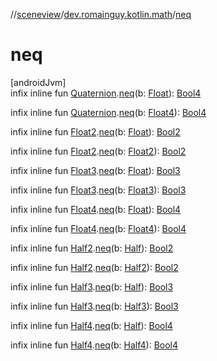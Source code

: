 //[sceneview](../../index.md)/[dev.romainguy.kotlin.math](index.md)/[neq](neq.md)

# neq

[androidJvm]\
infix inline fun [Quaternion](-quaternion/index.md).[neq](neq.md)(b: [Float](https://kotlinlang.org/api/latest/jvm/stdlib/kotlin/-float/index.html)): [Bool4](-bool4/index.md)

infix inline fun [Quaternion](-quaternion/index.md).[neq](neq.md)(b: [Float4](-float4/index.md)): [Bool4](-bool4/index.md)

infix inline fun [Float2](-float2/index.md).[neq](neq.md)(b: [Float](https://kotlinlang.org/api/latest/jvm/stdlib/kotlin/-float/index.html)): [Bool2](-bool2/index.md)

infix inline fun [Float2](-float2/index.md).[neq](neq.md)(b: [Float2](-float2/index.md)): [Bool2](-bool2/index.md)

infix inline fun [Float3](-float3/index.md).[neq](neq.md)(b: [Float](https://kotlinlang.org/api/latest/jvm/stdlib/kotlin/-float/index.html)): [Bool3](-bool3/index.md)

infix inline fun [Float3](-float3/index.md).[neq](neq.md)(b: [Float3](-float3/index.md)): [Bool3](-bool3/index.md)

infix inline fun [Float4](-float4/index.md).[neq](neq.md)(b: [Float](https://kotlinlang.org/api/latest/jvm/stdlib/kotlin/-float/index.html)): [Bool4](-bool4/index.md)

infix inline fun [Float4](-float4/index.md).[neq](neq.md)(b: [Float4](-float4/index.md)): [Bool4](-bool4/index.md)

infix inline fun [Half2](-half2/index.md).[neq](neq.md)(b: [Half](-half/index.md)): [Bool2](-bool2/index.md)

infix inline fun [Half2](-half2/index.md).[neq](neq.md)(b: [Half2](-half2/index.md)): [Bool2](-bool2/index.md)

infix inline fun [Half3](-half3/index.md).[neq](neq.md)(b: [Half](-half/index.md)): [Bool3](-bool3/index.md)

infix inline fun [Half3](-half3/index.md).[neq](neq.md)(b: [Half3](-half3/index.md)): [Bool3](-bool3/index.md)

infix inline fun [Half4](-half4/index.md).[neq](neq.md)(b: [Half](-half/index.md)): [Bool4](-bool4/index.md)

infix inline fun [Half4](-half4/index.md).[neq](neq.md)(b: [Half4](-half4/index.md)): [Bool4](-bool4/index.md)
